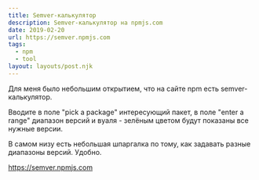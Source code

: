 ```yaml
---
title: Semver-калькулятор
description: Semver-калькулятор на npmjs.com
date: 2019-02-20
url: https://semver.npmjs.com
tags:
  - npm
  - tool
layout: layouts/post.njk
---
```

Для меня было небольшим открытием, что на сайте npm есть semver-калькулятор.

Вводите в поле "pick a package" интересующий пакет, в поле "enter a range" диапазон версий и вуаля - зелёным цветом будут показаны все нужные версии.

В самом низу есть небольшая шпаргалка по тому, как задавать разные диапазоны версий. Удобно.

https://semver.npmjs.com 
